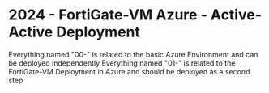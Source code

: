 <h1>2024 - FortiGate-VM Azure - Active-Active Deployment</h1>

Everything named "00-" is related to the basic Azure Environment and can be deployed independently
Everything named "01-" is related to the FortiGate-VM Deployment in Azure and should be deployed as a second step